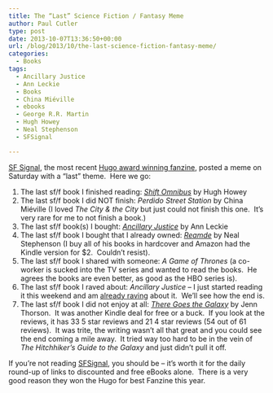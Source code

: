 ```yaml
---
title: The “Last” Science Fiction / Fantasy Meme
author: Paul Cutler
type: post
date: 2013-10-07T13:36:50+00:00
url: /blog/2013/10/the-last-science-fiction-fantasy-meme/
categories:
  - Books
tags:
  - Ancillary Justice
  - Ann Leckie
  - Books
  - China Miéville
  - ebooks
  - George R.R. Martin
  - Hugh Howey
  - Neal Stephenson
  - SFSignal

---
```

[SF Signal][1], the most recent [Hugo award winning fanzine][2], posted a meme on Saturday with a &#8220;last&#8221; theme.  Here we go:

  1. The last sf/f book I finished reading: [_Shift Omnibus_][3] by Hugh Howey
  2. The last sf/f book I did NOT finish: _Perdido Street Station_ by China Miéville (I loved _The City & the City_ but just could not finish this one.  It&#8217;s very rare for me to not finish a book.)
  3. The last sf/f book(s) I bought: [_Ancillary Justice_][4] by Ann Leckie
  4. The last sf/f book I bought that I already owned: _[Reamde][5]_ by Neal Stephenson (I buy all of his books in hardcover and Amazon had the Kindle version for $2.  Couldn&#8217;t resist).
  5. The last sf/f book I shared with someone: _A Game of Thrones_ (a co-worker is sucked into the TV series and wanted to read the books.  He agrees the books are even better, as good as the HBO series is).
  6. The last sf/f book I raved about: _Ancillary Justice_ &#8211; I just started reading it this weekend and am [already raving][6] about it.  We&#8217;ll see how the end is.
  7. The last sf/f book I did not enjoy at all: [_There Goes the Galaxy_][7] by Jenn Thorson.  It was another Kindle deal for free or a buck.  If you look at the reviews, it has 33 5 star reviews and 21 4 star reviews (54 out of 61 reviews).  It was trite, the writing wasn&#8217;t all that great and you could see the end coming a mile away.  It tried way too hard to be in the vein of _The Hitchhiker&#8217;s Guide to the Galaxy_ and just didn&#8217;t pull it off.

If you&#8217;re not reading [SFSignal][8], you should be &#8211; it&#8217;s worth it for the daily round-up of links to discounted and free eBooks alone.  There is a very good reason they won the Hugo for best Fanzine this year.

 [1]: http://www.sfsignal.com/
 [2]: http://www.thehugoawards.org/hugo-history/2013-hugo-awards/
 [3]: http://www.amazon.com/Shift-Omnibus-Silo-Saga-ebook/dp/B00B6Z6HI2/ref=sr_1_1?ie=UTF8&qid=1381151926&sr=8-1&keywords=shift+omnibus
 [4]: http://www.amazon.com/Ancillary-Justice-ebook/dp/B00BAXFDLM/ref=sr_1_1?ie=UTF8&qid=1381151899&sr=8-1&keywords=ancillary+justice
 [5]: http://www.amazon.com/Reamde-A-Novel-ebook/dp/B004XVN0WW/ref=sr_1_1?ie=UTF8&qid=1381151960&sr=8-1&keywords=reamde
 [6]: https://twitter.com/prcutler/status/386907097637453824
 [7]: http://www.amazon.com/gp/product/B005M2RRRA/ref=oh_d__o00_details_o00__i00?ie=UTF8&psc=1
 [8]: http://www.sfsignal.com
